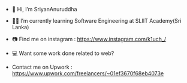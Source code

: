 - 👋 Hi, I’m SriyanAnuruddha
- 👨‍🎓 I’m currently learning Software Engineering at SLIIT Academy(Sri Lanka)
- 📷 Find me on instagram : https://www.instagram.com/k1uch_/

- 💻 Want some work done related to web?
- Contact me on Upwork : https://www.upwork.com/freelancers/~01ef3670f68eb4073e


